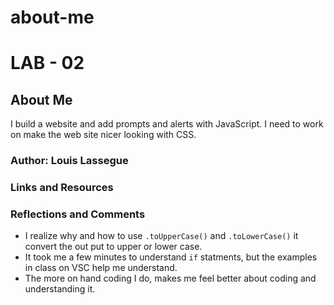 # about-me

# LAB - 02

## About Me

I build a website and add prompts and alerts with JavaScript. I need to work on make the web site nicer looking with CSS.

### Author: Louis Lassegue

### Links and Resources
<!-- * [submission PR](http://xyz.com) -->
<!-- * Any Links you used as reference -->

### Reflections and Comments
* I realize why and how to use `.toUpperCase()` and `.toLowerCase()` it convert the out put to upper or lower case.
* It took me a few minutes to understand `if` statments, but the examples in class on VSC help me understand. 
* The more on hand coding I do, makes me feel better about coding and understanding it.

